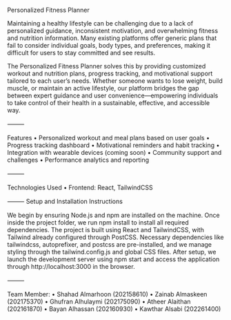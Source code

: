 Personalized Fitness Planner

Maintaining a healthy lifestyle can be challenging due to a lack of personalized guidance, inconsistent motivation, and overwhelming fitness and nutrition information. Many existing platforms offer generic plans that fail to consider individual goals, body types, and preferences, making it difficult for users to stay committed and see results.

The Personalized Fitness Planner solves this by providing customized workout and nutrition plans, progress tracking, and motivational support tailored to each user’s needs. Whether someone wants to lose weight, build muscle, or maintain an active lifestyle, our platform bridges the gap between expert guidance and user convenience—empowering individuals to take control of their health in a sustainable, effective, and accessible way.

⸻

Features
 • Personalized workout and meal plans based on user goals
 • Progress tracking dashboard
 • Motivational reminders and habit tracking
 • Integration with wearable devices (coming soon)
 • Community support and challenges
 • Performance analytics and reporting

⸻

Technologies Used
 • Frontend: React, TailwindCSS
 
⸻
Setup and Installation Instructions

We begin by ensuring Node.js and npm are installed on the machine. Once inside the project folder, we run npm install to install all required dependencies. The project is built using React and TailwindCSS, with Tailwind already configured through PostCSS. Necessary dependencies like tailwindcss, autoprefixer, and postcss are pre-installed, and we manage styling through the tailwind.config.js and global CSS files. After setup, we launch the development server using npm start and access the application through http://localhost:3000 in the browser.

⸻

Team Member:
 • Shahad Almarhoon (202158610)
 • Zainab Almaskeen (202175370)
 • Ghufran Alhulaymi (202175090)
 • Atheer Alaithan (202161870)
 • Bayan Alhassan (202160930)
 • Kawthar Alsabi (202261400)
